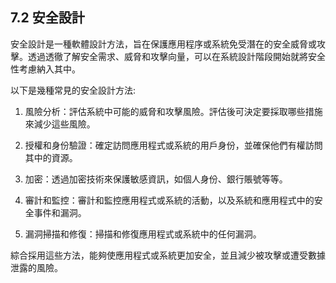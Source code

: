 ## 7.2 安全設計

安全設計是一種軟體設計方法，旨在保護應用程序或系統免受潛在的安全威脅或攻擊。透過透徹了解安全需求、威脅和攻擊向量，可以在系統設計階段開始就將安全性考慮納入其中。

以下是幾種常見的安全設計方法:

1. 風險分析：評估系統中可能的威脅和攻擊風險。評估後可決定要採取哪些措施來減少這些風險。

2. 授權和身份驗證：確定訪問應用程式或系統的用戶身份，並確保他們有權訪問其中的資源。

3. 加密：透過加密技術來保護敏感資訊，如個人身份、銀行賬號等等。

4. 審計和監控：審計和監控應用程式或系統的活動，以及系統和應用程式中的安全事件和漏洞。

5. 漏洞掃描和修復：掃描和修復應用程式或系統中的任何漏洞。

綜合採用這些方法，能夠使應用程式或系統更加安全，並且減少被攻擊或遭受數據泄露的風險。
